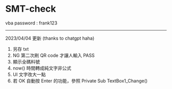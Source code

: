 # SMT-check

vba password : frank123

--------
2023/04/04 更新 (thanks to chatgpt haha)

1. 另存 txt
2. NG 第二次刷 QR code 才讓人輸入 PASS
3. 顯示全碼料號
4. now() 時間轉成純文字非公式
5. UI 文字改大一點
6. 若 OK 自動按 Enter 的功能，參照 Private Sub TextBox1_Change()
